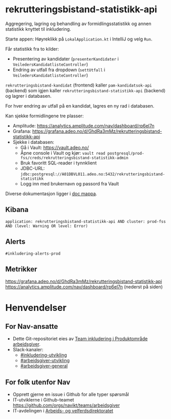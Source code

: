 # rekrutteringsbistand-statistikk-api
Aggregering, lagring og behandling av formidlingsstatistikk og annen statistikk knyttet til inkludering.

Starte appen:
Høyreklikk på `LokalApplication.kt` i IntelliJ og velg `Run`.

Får statistikk fra to kilder:
- Presentering av kandidater (`presenterKandidater` i `VeiledersKandidatlisteController`)
- Endring av utfall fra dropdown (`settUtfall` i `VeiledersKandidatlisteController`)

`rekrutteringsbistand-kandidat` (frontend) kaller `pam-kandidatsok-api` (backend) som igjen kaller `rekrutteringsbistand-statistikk-api` (backend) og lagrer i databasen.

For hver endring av utfall på en kandidat, lagres en ny rad i databasen.

Kan sjekke formidlingene tre plasser:
- Amplitude: https://analytics.amplitude.com/nav/dashboard/rp6el7n
- Grafana: https://grafana.adeo.no/d/GhdRa3mMz/rekrutteringsbistand-statistikk-api
- Sjekke i databasen: 
    - Gå i Vault: https://vault.adeo.no/
    - Åpne console i Vault og kjør: `vault read postgresql/prod-fss/creds/rekrutteringsbistand-statistikk-admin`
    - Bruk favoritt SQL-reader i tynnklient
    - JDBC-URL: `jdbc:postgresql://A01DBVL011.adeo.no:5432/rekrutteringsbistand-statistikk`
    - Logg inn med brukernavn og passord fra Vault
    
Diverse dokumentasjon ligger i [doc mappa](./doc).

## Kibana
`application: rekrutteringsbistand-statistikk-api AND cluster: prod-fss AND (level: Warning OR level: Error)`

## Alerts
`#inkludering-alerts-prod`

## Metrikker
https://grafana.adeo.no/d/GhdRa3mMz/rekrutteringsbistand-statistikk-api
https://analytics.amplitude.com/nav/dashboard/rp6el7n (nederst på siden)


# Henvendelser

## For Nav-ansatte

* Dette Git-repositoriet eies av [Team inkludering i Produktområde arbeidsgiver](https://navno.sharepoint.com/sites/intranett-prosjekter-og-utvikling/SitePages/Produktomr%C3%A5de-arbeidsgiver.aspx).
* Slack-kanaler:
  * [#inkludering-utvikling](https://nav-it.slack.com/archives/CQZU35J6A)
  * [#arbeidsgiver-utvikling](https://nav-it.slack.com/archives/CD4MES6BB)
  * [#arbeidsgiver-general](https://nav-it.slack.com/archives/CCM649PDH)

## For folk utenfor Nav

* Opprett gjerne en issue i Github for alle typer spørsmål
* IT-utviklerne i Github-teamet https://github.com/orgs/navikt/teams/arbeidsgiver
* IT-avdelingen i [Arbeids- og velferdsdirektoratet](https://www.nav.no/no/NAV+og+samfunn/Kontakt+NAV/Relatert+informasjon/arbeids-og-velferdsdirektoratet-kontorinformasjon) 
